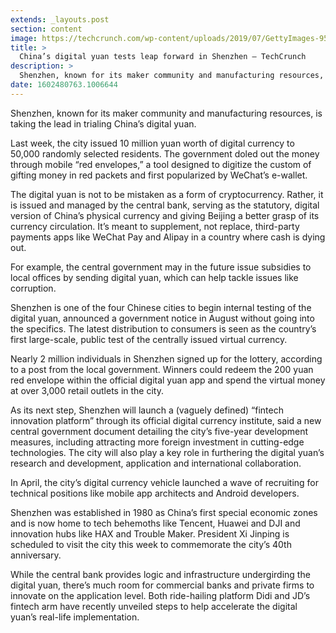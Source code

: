 ```yaml
--- 
extends: _layouts.post 
section: content 
image: https://techcrunch.com/wp-content/uploads/2019/07/GettyImages-950783086.jpg?w=600 
title: > 
  China’s digital yuan tests leap forward in Shenzhen – TechCrunch 
description: > 
  Shenzhen, known for its maker community and manufacturing resources, is taking the lead in trialing China’s digital yuan.Last week, the city issued 10 million yuan worth of digital currency to 50,000 randomly selected residents.The digital yuan is not to be mistaken as a form of cryptocurrency.Winners could redeem the 200 yuan red envelope within the official digital yuan app and spend the virtual money at over 3,000 retail outlets in the city.In April, the city’s digital currency vehicle launched a wave of recruiting for technical positions like mobile app architects and Android developers. 
date: 1602480763.1006644 
--- 
```

Shenzhen, known for its maker community and manufacturing resources, is taking the lead in trialing China’s digital yuan.

Last week, the city issued 10 million yuan worth of digital currency to 50,000 randomly selected residents. The government doled out the money through mobile “red envelopes,” a tool designed to digitize the custom of gifting money in red packets and first popularized by WeChat’s e-wallet.

The digital yuan is not to be mistaken as a form of cryptocurrency. Rather, it is issued and managed by the central bank, serving as the statutory, digital version of China’s physical currency and giving Beijing a better grasp of its currency circulation. It’s meant to supplement, not replace, third-party payments apps like WeChat Pay and Alipay in a country where cash is dying out.

For example, the central government may in the future issue subsidies to local offices by sending digital yuan, which can help tackle issues like corruption.

Shenzhen is one of the four Chinese cities to begin internal testing of the digital yuan, announced a government notice in August without going into the specifics. The latest distribution to consumers is seen as the country’s first large-scale, public test of the centrally issued virtual currency.

Nearly 2 million individuals in Shenzhen signed up for the lottery, according to a post from the local government. Winners could redeem the 200 yuan red envelope within the official digital yuan app and spend the virtual money at over 3,000 retail outlets in the city.

As its next step, Shenzhen will launch a (vaguely defined) “fintech innovation platform” through its official digital currency institute, said a new central government document detailing the city’s five-year development measures, including attracting more foreign investment in cutting-edge technologies. The city will also play a key role in furthering the digital yuan’s research and development, application and international collaboration.

In April, the city’s digital currency vehicle launched a wave of recruiting for technical positions like mobile app architects and Android developers.

Shenzhen was established in 1980 as China’s first special economic zones and is now home to tech behemoths like Tencent, Huawei and DJI and innovation hubs like HAX and Trouble Maker. President Xi Jinping is scheduled to visit the city this week to commemorate the city’s 40th anniversary.

While the central bank provides logic and infrastructure undergirding the digital yuan, there’s much room for commercial banks and private firms to innovate on the application level. Both ride-hailing platform Didi and JD’s fintech arm have recently unveiled steps to help accelerate the digital yuan’s real-life implementation.